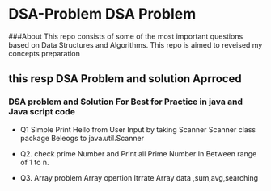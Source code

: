 # DSA-Problem  DSA Problem 
###About
  This repo consists of some of the most important  questions based on Data Structures and Algorithms. This repo is aimed to reveised my  concepts preparation
 
  
##  this resp DSA Problem and solution Aprroced 

### DSA problem and Solution For  Best for Practice in java and Java script code
* Q1 Simple Print Hello from User Input by taking Scanner Scanner class package Beleogs to java.util.Scanner
* Q2. check prime Number and Print all Prime Number In Between range of 1 to n.

* Q3. Array problem Array opertion Itrrate Array data ,sum,avg,searching
                        


